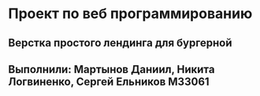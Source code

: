 # Проект по веб программированию
## Верстка простого лендинга для бургерной
## Выполнили: Мартынов Даниил, Никита Логвиненко, Сергей Ельников М33061

